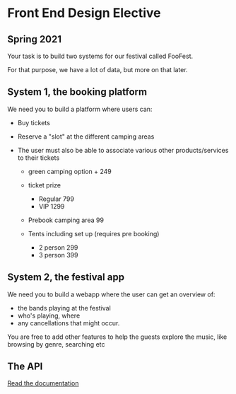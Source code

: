 # Front End Design Elective

## Spring 2021

Your task is to build two systems for our festival called FooFest.

For that purpose, we have a lot of data, but more on that later.

## System 1, the booking platform

We need you to build a platform where users can:

- Buy tickets
- Reserve a "slot" at the different camping areas
- The user must also be able to associate various other products/services to their tickets

  - green camping option + 249
  - ticket prize

    - Regular 799
    - VIP 1299

  - Prebook camping area 99
  - Tents including set up (requires pre booking)
    - 2 person 299
    - 3 person 399

## System 2, the festival app

We need you to build a webapp where the user can get an overview of:

- the bands playing at the festival
- who's playing, where
- any cancellations that might occur.

You are free to add other features to help the guests explore the music, like browsing by genre, searching etc

## The API

[Read the documentation](https://github.com/jonasholbech/foofest/blob/master/THE-API.md)
